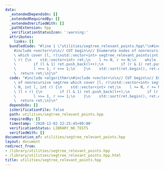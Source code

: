 ```yaml
---
data:
  _extendedDependsOn: []
  _extendedRequiredBy: []
  _extendedVerifiedWith: []
  _pathExtension: hpp
  _verificationStatusIcon: ':warning:'
  attributes:
    links: []
  bundledCode: "#line 1 \"utilities/segtree_relevant_points.hpp\"\n#include <algorithm>\n\
    #include <vector>\n\n// CUT begin\n// Enumerate nodes of nonrecursive segtree\
    \ which cover [l, r)\nstd::vector<int> segtree_relevant_points(int N, int l, int\
    \ r) {\n    std::vector<int> ret;\n    l += N, r += N;\n    while (l < r) {\n\
    \        if (l & 1) ret.push_back(l++);\n        if (r & 1) ret.push_back(--r);\n\
    \        l >>= 1, r >>= 1;\n    }\n    std::sort(ret.begin(), ret.end());\n  \
    \  return ret;\n}\n"
  code: "#include <algorithm>\n#include <vector>\n\n// CUT begin\n// Enumerate nodes\
    \ of nonrecursive segtree which cover [l, r)\nstd::vector<int> segtree_relevant_points(int\
    \ N, int l, int r) {\n    std::vector<int> ret;\n    l += N, r += N;\n    while\
    \ (l < r) {\n        if (l & 1) ret.push_back(l++);\n        if (r & 1) ret.push_back(--r);\n\
    \        l >>= 1, r >>= 1;\n    }\n    std::sort(ret.begin(), ret.end());\n  \
    \  return ret;\n}\n"
  dependsOn: []
  isVerificationFile: false
  path: utilities/segtree_relevant_points.hpp
  requiredBy: []
  timestamp: '2020-12-02 22:25:45+09:00'
  verificationStatus: LIBRARY_NO_TESTS
  verifiedWith: []
documentation_of: utilities/segtree_relevant_points.hpp
layout: document
redirect_from:
- /library/utilities/segtree_relevant_points.hpp
- /library/utilities/segtree_relevant_points.hpp.html
title: utilities/segtree_relevant_points.hpp
---
```


